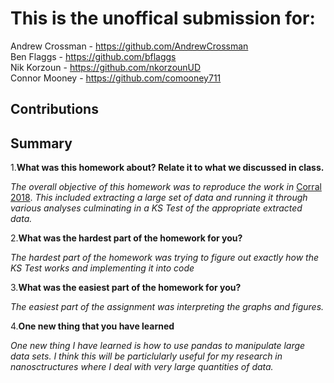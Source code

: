 # This is the unoffical submission for:
Andrew Crossman -  https://github.com/AndrewCrossman <br />
Ben Flaggs - https://github.com/bflaggs <br />
Nik Korzoun - https://github.com/nkorzounUD <br />
Connor Mooney - https://github.com/comooney711

## Contributions


## Summary
1.**What was this homework about? Relate it to what we discussed in class.**

*The overall objective of this homework was to reproduce the work in* [Corral 2018](https://arxiv.org/pdf/0910.0055.pdf). *This included extracting a large set of data and running it through various analyses culminating in a KS Test of the appropriate extracted data.*
  
2.**What was the hardest part of the homework for you?**

*The hardest part of the homework was trying to figure out exactly how the KS Test works and implementing it into code*
  
3.**What was the easiest part of the homework for you?**

*The easiest part of the assignment was interpreting the graphs and figures.*
  
4.**One new thing that you have learned**
  
*One new thing I have learned is how to use pandas to manipulate large data sets. I think this will be particlularly useful for my research in nanosctructures where I deal with very large quantities of data.*


